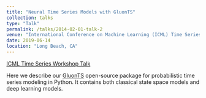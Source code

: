 ```yaml
---
title: "Neural Time Series Models with GluonTS"
collection: talks
type: "Talk"
permalink: /talks/2014-02-01-talk-2
venue: "International Conference on Machine Learning (ICML) Time Series Workshop"
date: 2019-06-14
location: "Long Beach, CA"
---
```


[ICML Time Series Workshop Talk](https://slideslive.com/38917683/neural-time-series-models-with-gluonts)

Here we describe our [GluonTS](https://github.com/awslabs/gluonts) open-source package for probabilistic time series modeling in Python. It contains both classical state space models and deep learning models.
